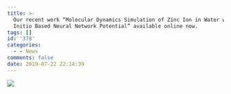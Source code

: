 ```yaml
---
title: >-
  Our recent work “Molecular Dynamics Simulation of Zinc Ion in Water with an ab
  Initio Based Neural Network Potential” available online now.
tags: []
id: '378'
categories:
  - - News
comments: false
date: 2019-07-22 22:14:39
---
```


![](https://api.njzjz.win/17a4BtRcSEJx7zQV1Az1fogQOPpJdtS5b)
